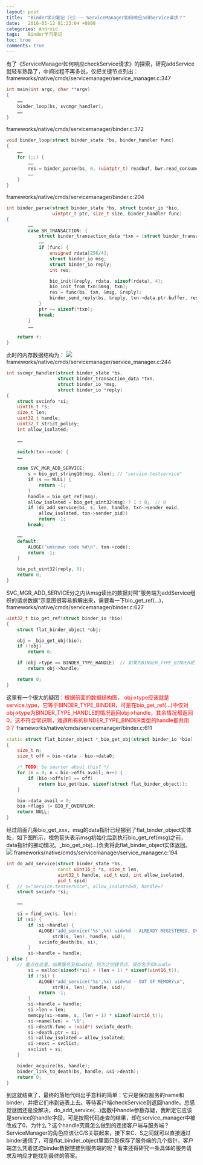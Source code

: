 ```yaml
---
layout: post
title:  "Binder学习笔记（七）—— ServiceManager如何响应addService请求？"
date:   2016-05-12 01:23:04 +0800
categories: Android
tags:   Binder学习笔记
toc: true
comments: true
---
```

有了《ServiceManager如何响应checkService请求》的探索，研究addService就轻车熟路了，中间过程不再多说，仅把关键节点列出：
frameworks/native/cmds/servicemanager/service_manager.c:347
``` c++
int main(int argc, char **argv)
{
    ……
    binder_loop(bs, svcmgr_handler);
    ……
}
```
frameworks/native/cmds/servicemanager/binder.c:372
``` c++
void binder_loop(struct binder_state *bs, binder_handler func)
{
    ……
    for (;;) {
        ……
        res = binder_parse(bs, 0, (uintptr_t) readbuf, bwr.read_consumed, func);
        ……
    }
}
```
frameworks/native/cmds/servicemanager/binder.c:204
``` c++
int binder_parse(struct binder_state *bs, struct binder_io *bio,
                 uintptr_t ptr, size_t size, binder_handler func)
{
        ……
        case BR_TRANSACTION: {
            struct binder_transaction_data *txn = (struct binder_transaction_data *) ptr;
            ……
            if (func) {
                unsigned rdata[256/4];
                struct binder_io msg;
                struct binder_io reply;
                int res;

                bio_init(&reply, rdata, sizeof(rdata), 4);
                bio_init_from_txn(&msg, txn);
                res = func(bs, txn, &msg, &reply);
                binder_send_reply(bs, &reply, txn->data.ptr.buffer, res);
            }
            ptr += sizeof(*txn);
            break;
        }
        ……

    return r;
}
```
此时的内存数据结构为：
![](0514BinderLearning7/img01.png)
frameworks/native/cmds/servicemanager/service_manager.c:244
``` c++
int svcmgr_handler(struct binder_state *bs,
                   struct binder_transaction_data *txn,
                   struct binder_io *msg,
                   struct binder_io *reply)
{
    struct svcinfo *si;
    uint16_t *s;
    size_t len;
    uint32_t handle;
    uint32_t strict_policy;
    int allow_isolated;

    ……
   
    switch(txn->code) {
    ……

    case SVC_MGR_ADD_SERVICE:
        s = bio_get_string16(msg, &len); // "service.testservice"
        if (s == NULL) {
            return -1;
        }
        handle = bio_get_ref(msg);
        allow_isolated = bio_get_uint32(msg) ? 1 : 0;  // 0
        if (do_add_service(bs, s, len, handle, txn->sender_euid,
            allow_isolated, txn->sender_pid))
            return -1;
        break;

    ……
    default:
        ALOGE("unknown code %d\n", txn->code);
        return -1;
    }

    bio_put_uint32(reply, 0);
    return 0;
}
```
SVC_MGR_ADD_SERVICE分之内从msg读出的数据对照“服务端为addService组织的请求数据”示意图很容易拆解出来，需要看一下bio_get_ref(…)，frameworks/native/cmds/servicemanager/binder.c:627
``` c++
uint32_t bio_get_ref(struct binder_io *bio)
{
    struct flat_binder_object *obj;

    obj = _bio_get_obj(bio);
    if (!obj)
        return 0;

    if (obj->type == BINDER_TYPE_HANDLE)  // 如果为BINDER_TYPE_BINDER呢？都返回0？
        return obj->handle;

    return 0;
}
```
这里有一个很大的疑团：<font color="red">根据前面的数据结构图， obj->type应该就是service.type，它等于BINDER_TYPE_BINDER，可是在bio_get_ref(...)中仅对obj->type为BINDER_TYPE_HANDLE的情况返回obj->handle，其余情况都返回0。这不符合常识啊，难道所有的BINDER_TYPE_BINDER类型的handle都共用0？</font>
frameworks/native/cmds/servicemanager/binder.c:611
``` c++
static struct flat_binder_object *_bio_get_obj(struct binder_io *bio)
{
    size_t n;
    size_t off = bio->data - bio->data0;

    /* TODO: be smarter about this? */
    for (n = 0; n < bio->offs_avail; n++) {
        if (bio->offs[n] == off)
            return bio_get(bio, sizeof(struct flat_binder_object));
    }

    bio->data_avail = 0;
    bio->flags |= BIO_F_OVERFLOW;
    return NULL;
}
```
经过前面几条bio_get_xxx，msg的data指针已经挪到了flat_binder_object实体处，如下图所示，橙色箭头表示msg初始化后到执行bio_get_ref(msg)之前，data指针的挪动情况。_bio_get_obj(…)负责将此flat_binder_object实体返回。
![](0514BinderLearning7/img02.png)
frameworks/native/cmds/servicemanager/service_manager.c:194
``` c++
int do_add_service(struct binder_state *bs,
                   const uint16_t *s, size_t len,
                   uint32_t handle, uid_t uid, int allow_isolated,
                   pid_t spid)
{   // s="service.testservice", allow_isolated=0, handle=?
    struct svcinfo *si;

    ……

    si = find_svc(s, len);
    if (si) {
        if (si->handle) {
            ALOGE("add_service('%s',%x) uid=%d - ALREADY REGISTERED, OVERRIDE\n",
                 str8(s, len), handle, uid);
            svcinfo_death(bs, si);
        }
        si->handle = handle;
} else {
    // 重点在这里，如果服务没有add过，则为之创建节点，保存名字和handle
        si = malloc(sizeof(*si) + (len + 1) * sizeof(uint16_t));
        if (!si) {
            ALOGE("add_service('%s',%x) uid=%d - OUT OF MEMORY\n",
                 str8(s, len), handle, uid);
            return -1;
        }
        si->handle = handle;
        si->len = len;
        memcpy(si->name, s, (len + 1) * sizeof(uint16_t));
        si->name[len] = '\0';
        si->death.func = (void*) svcinfo_death;
        si->death.ptr = si;
        si->allow_isolated = allow_isolated;
        si->next = svclist;
        svclist = si;
    }

    binder_acquire(bs, handle);
    binder_link_to_death(bs, handle, &si->death);
    return 0;
}
```
到这就结束了，最终的落地代码出乎意料的简单：它只是保存服务的name和binder，并把它们串到链表上去。等待客户端checkService则返回handle。总感觉谜团还是没解决，do_add_service(...)函数中handle参数存疑，我断定它应该是service的handle字段，可是按照代码走查的结果，却在service_manager中被改成了0，为什么？这个handle究竟怎么做到的连接客户端与服务端？ServiceManager的角色应该让C/S关联起来，接下来C、S之间就可以直接通过binder通信了，可是flat_binder_object里面只是保存了服务端的几个指针，客户端怎么凭着这坨binder数据链接到服务端的呢？看来还得研究一条具体的服务请求及响应才能找到最终的答案。

